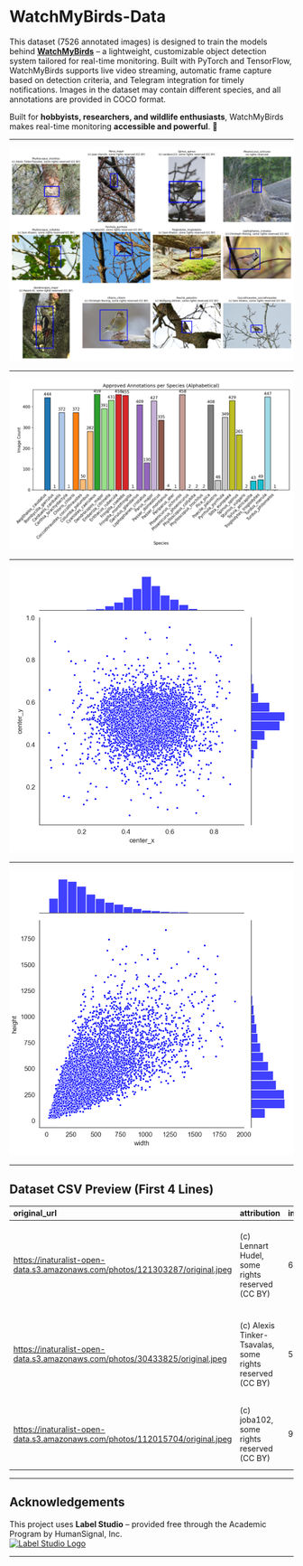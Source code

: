﻿# WatchMyBirds-Data

This dataset (7526 annotated images) is designed to train the models behind [**WatchMyBirds**](https://github.com/arminfabritzek/WatchMyBirds) – a lightweight, customizable object detection system tailored for real-time monitoring. Built with PyTorch and TensorFlow, WatchMyBirds supports live video streaming, automatic frame capture based on detection criteria, and Telegram integration for timely notifications. Images in the dataset may contain different species, and all annotations are provided in COCO format.

Built for **hobbyists, researchers, and wildlife enthusiasts**, WatchMyBirds makes real-time monitoring **accessible and powerful**. 🚀  

---

![](stats/sample_images_with_bboxes.png)

---

![](stats/approved_annotations_per_species.png)

---

![](stats/jointplot_center_xy.png)

---

![](stats/jointplot_width_height.png)

---

## Dataset CSV Preview (First 4 Lines)

| original_url                                                                  | attribution                                              | image_hash                       | approved_annotation                                                                                                                                                                                                                                                                                                                                                            |
|:------------------------------------------------------------------------------|:---------------------------------------------------------|:---------------------------------|:-------------------------------------------------------------------------------------------------------------------------------------------------------------------------------------------------------------------------------------------------------------------------------------------------------------------------------------------------------------------------------|
| https://inaturalist-open-data.s3.amazonaws.com/photos/121303287/original.jpeg | (c) Lennart Hudel, some rights reserved (CC BY)          | 64514926a2a1859e97588142873d1e7f | {"annotations": [{"id": 153140363001, "image_id": 153140363, "category_id": 10, "bbox": [945.0, 535.0000000000001, 281.0, 206.99999999999997], "area": 58166.99999999999, "iscrowd": 0}], "images": [{"id": 153140363, "file_name": "Emberiza_citrinella_74233629_121303287.jpeg", "width": 2048, "height": 1365}], "categories": [{"id": 10, "name": "Emberiza_citrinella"}]} |
| https://inaturalist-open-data.s3.amazonaws.com/photos/30433825/original.jpeg  | (c) Alexis Tinker-Tsavalas, some rights reserved (CC BY) | 5bc081e2c4ecee17c42f2f9608e450d6 | {"annotations": [{"id": 153137674001, "image_id": 153137674, "category_id": 16, "bbox": [900.0, 691.9999999999999, 199.0, 184.00000000000003], "area": 36616.00000000001, "iscrowd": 0}], "images": [{"id": 153137674, "file_name": "Parus_major_19751616_30433825.jpeg", "width": 2048, "height": 1536}], "categories": [{"id": 16, "name": "Parus_major"}]}                  |
| https://inaturalist-open-data.s3.amazonaws.com/photos/112015704/original.jpeg | (c) joba102, some rights reserved (CC BY)                | 9880881fe686971c872a9b9592448c7a | {"annotations": [{"id": 153140661001, "image_id": 153140661, "category_id": 5, "bbox": [1014.0, 501.0, 169.0, 162.0], "area": 27378.0, "iscrowd": 0}], "images": [{"id": 153140661, "file_name": "Chloris_chloris_69082449_112015704.jpeg", "width": 2048, "height": 1536}], "categories": [{"id": 5, "name": "Chloris_chloris"}]}                                             |

---

## Acknowledgements

This project uses **Label Studio** – provided free through the Academic Program by HumanSignal, Inc.  
[![Label Studio Logo](https://user-images.githubusercontent.com/12534576/192582340-4c9e4401-1fe6-4dbb-95bb-fdbba5493f61.png)](https://labelstud.io)

---
